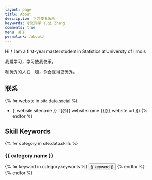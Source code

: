```yaml
---
layout: page
title: About
description: 学习使我快乐
keywords: 小张同学 Yuqi Zhang
comments: true
menu: 关于
permalink: /about/
---
```


Hi！I am a first-year master student in Statistics at University of Illinois

我爱学习，学习使我快乐。

和优秀的人在一起，你会变得更优秀。

## 联系

{% for website in site.data.social %}
* {{ website.sitename }}：[@{{ website.name }}]({{ website.url }})
{% endfor %}

## Skill Keywords

{% for category in site.data.skills %}
### {{ category.name }}
<div class="btn-inline">
{% for keyword in category.keywords %}
<button class="btn btn-outline" type="button">{{ keyword }}</button>
{% endfor %}
</div>
{% endfor %}
